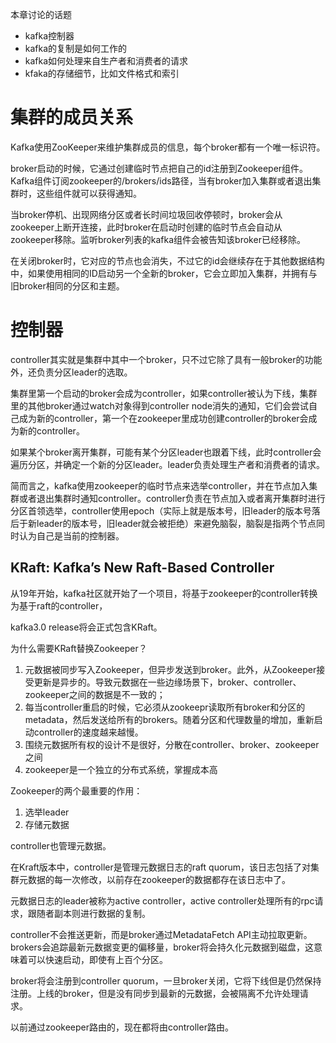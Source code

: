 
本章讨论的话题

- kafka控制器
- kafka的复制是如何工作的
- kafka如何处理来自生产者和消费者的请求
- kfaka的存储细节，比如文件格式和索引

# 集群的成员关系

Kafka使用ZooKeeper来维护集群成员的信息，每个broker都有一个唯一标识符。

broker启动的时候，它通过创建临时节点把自己的id注册到Zookeeper组件。Kafka组件订阅zookeeper的/brokers/ids路径，当有broker加入集群或者退出集群时，这些组件就可以获得通知。

当broker停机、出现网络分区或者长时间垃圾回收停顿时，broker会从zookeeper上断开连接，此时broker在启动时创建的临时节点会自动从zookeeper移除。监听broker列表的kafka组件会被告知该broker已经移除。

在关闭broker时，它对应的节点也会消失，不过它的id会继续存在于其他数据结构中，如果使用相同的ID启动另一个全新的broker，它会立即加入集群，并拥有与旧broker相同的分区和主题。

# 控制器

controller其实就是集群中其中一个broker，只不过它除了具有一般broker的功能外，还负责分区leader的选取。

集群里第一个启动的broker会成为controller，如果controller被认为下线，集群里的其他broker通过watch对象得到controller node消失的通知，它们会尝试自己成为新的controller，第一个在zookeeper里成功创建controller的broker会成为新的controller。

如果某个broker离开集群，可能有某个分区leader也跟着下线，此时controller会遍历分区，并确定一个新的分区leader。leader负责处理生产者和消费者的请求。

简而言之，kafka使用zookeeper的临时节点来选举controller，并在节点加入集群或者退出集群时通知controller。controller负责在节点加入或者离开集群时进行分区首领选举，controller使用epoch（实际上就是版本号，旧leader的版本号落后于新leader的版本号，旧leader就会被拒绝）来避免脑裂，脑裂是指两个节点同时认为自己是当前的控制器。

## KRaft: Kafka’s New Raft-Based Controller

从19年开始，kafka社区就开始了一个项目，将基于zookeeper的controller转换为基于raft的controller，

kafka3.0 release将会正式包含KRaft。

为什么需要KRaft替换Zookeeper？

1. 元数据被同步写入Zookeeper，但异步发送到broker。此外，从Zookeeper接受更新是异步的。导致元数据在一些边缘场景下，broker、controller、zookeeper之间的数据是不一致的；
2. 每当controller重启的时候，它必须从zookeepr读取所有broker和分区的metadata，然后发送给所有的brokers。随着分区和代理数量的增加，重新启动controller的速度越来越慢。
3. 围绕元数据所有权的设计不是很好，分散在controller、broker、zookeeper之间
4. zookeeper是一个独立的分布式系统，掌握成本高



Zookeeper的两个最重要的作用：

1. 选举leader
2. 存储元数据

controller也管理元数据。

在Kraft版本中，controller是管理元数据日志的raft quorum，该日志包括了对集群元数据的每一次修改，以前存在zookeeper的数据都存在该日志中了。

元数据日志的leader被称为active controller，active controller处理所有的rpc请求，跟随者副本则进行数据的复制。

controller不会推送更新，而是broker通过MetadataFetch API主动拉取更新。brokers会追踪最新元数据变更的偏移量，broker将会持久化元数据到磁盘，这意味着可以快速启动，即使有上百个分区。



broker将会注册到controller quorum，一旦broker关闭，它将下线但是仍然保持注册。上线的broker，但是没有同步到最新的元数据，会被隔离不允许处理请求。

以前通过zookeeper路由的，现在都将由controller路由。
